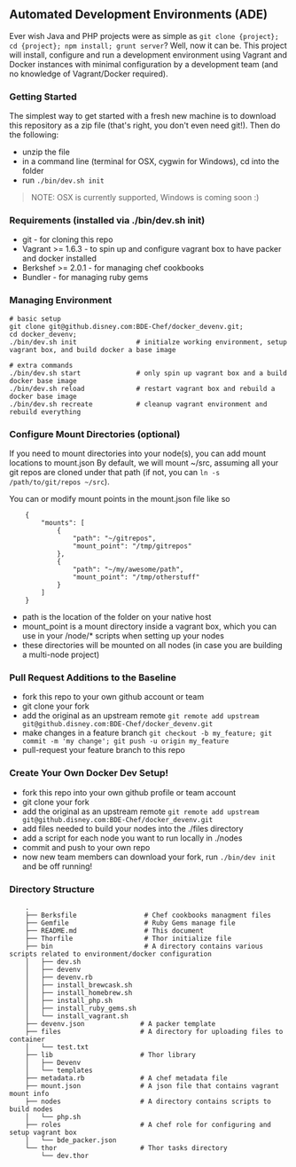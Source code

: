 ## Automated Development Environments (ADE)

Ever wish Java and PHP projects were as simple as `git clone {project}; cd {project}; npm install; grunt server`? Well, now it can be.
This project will install, configure and run a development environment using Vagrant and Docker instances with minimal configuration by a development team (and no knowledge of Vagrant/Docker required).

### Getting Started

The simplest way to get started with a fresh new machine is to download this repository as a zip file (that's right, you don't even need git!). Then do the following:

- unzip the file
- in a command line (terminal for OSX, cygwin for Windows), cd into the folder
- run `./bin/dev.sh init`

> NOTE: OSX is currently supported, Windows is coming soon :)

### Requirements (installed via ./bin/dev.sh init)

* git                   - for cloning this repo
* Vagrant >= 1.6.3      - to spin up and configure vagrant box to have packer and docker installed
* Berkshef >= 2.0.1     - for managing chef cookbooks
* Bundler               - for managing ruby gems

### Managing Environment

```
# basic setup
git clone git@github.disney.com:BDE-Chef/docker_devenv.git;
cd docker_devenv;
./bin/dev.sh init               # initialze working environment, setup vagrant box, and build docker a base image

# extra commands
./bin/dev.sh start              # only spin up vagrant box and a build docker base image
./bin/dev.sh reload             # restart vagrant box and rebuild a docker base image
./bin/dev.sh recreate           # cleanup vagrant environment and rebuild everything
```

### Configure Mount Directories (optional)

If you need to mount directories into your node(s), you can add mount locations to mount.json
By default, we will mount ~/src, assuming all your git repos are cloned under that path (if not, you can `ln -s /path/to/git/repos ~/src`).

You can or modify mount points in the mount.json file like so

```
    {
        "mounts": [
            {
                "path": "~/gitrepos",
                "mount_point": "/tmp/gitrepos"
            },
            {
                "path": "~/my/awesome/path",
                "mount_point": "/tmp/otherstuff"
            }
        ]
    }

```

* path is the location of the folder on your native host
* mount_point is a mount directory inside a vagrant box, which you can use in your /node/* scripts when setting up your nodes
* these directories will be mounted on all nodes (in case you are building a multi-node project)

### Pull Request Additions to the Baseline

- fork this repo to your own github account or team
- git clone your fork
- add the original as an upstream remote `git remote add upstream git@github.disney.com:BDE-Chef/docker_devenv.git`
- make changes in a feature branch `git checkout -b my_feature; git commit -m 'my change'; git push -u origin my_feature`
- pull-request your feature branch to this repo


### Create Your Own Docker Dev Setup!

- fork this repo into your own github profile or team account
- git clone your fork
- add the original as an upstream remote `git remote add upstream git@github.disney.com:BDE-Chef/docker_devenv.git`
- add files needed to build your nodes into the ./files directory
- add a script for each node you want to run locally in ./nodes
- commit and push to your own repo
- now new team members can download your fork, run `./bin/dev init` and be off running!


### Directory Structure

```
    .
    ├── Berksfile                 # Chef cookbooks managment files
    ├── Gemfile                   # Ruby Gems manage file
    ├── README.md                 # This document
    ├── Thorfile                  # Thor initialize file
    ├── bin                       # A directory contains various scripts related to environment/docker configuration
    │   ├── dev.sh
    │   ├── devenv
    │   ├── devenv.rb
    │   ├── install_brewcask.sh
    │   ├── install_homebrew.sh
    │   ├── install_php.sh
    │   ├── install_ruby_gems.sh
    │   └── install_vagrant.sh
    ├── devenv.json              # A packer template
    ├── files                    # A directory for uploading files to container
    │   └── test.txt
    ├── lib                      # Thor library
    │   ├── Devenv
    │   └── templates
    ├── metadata.rb              # A chef metadata file
    ├── mount.json               # A json file that contains vagrant mount info
    ├── nodes                    # A directory contains scripts to build nodes
    │   └── php.sh
    ├── roles                    # A chef role for configuring and setup vagrant box
    │   └── bde_packer.json
    └── thor                     # Thor tasks directory
        └── dev.thor
```
